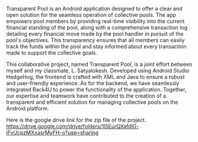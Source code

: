 Transparent Pool is an Android application designed to offer a clear and open solution for the seamless operation of collective pools. The app empowers pool members by providing real-time visibility into the current financial standing of the pool, along with a comprehensive transaction log detailing every financial move made by the pool handler in pursuit of the pool's objectives. This transparency ensures that all members can easily track the funds within the pool and stay informed about every transaction made to support the collective goals.

This collaborative project, named Transparent Pool, is a joint effort between myself and my classmate, L. Satyalokesh. Developed using Android Studio HedgeHog, the frontend is crafted with XML and Java to ensure a robust and user-friendly experience. As for the backend, we have seamlessly integrated Back4U to power the functionality of the application. Together, our expertise and teamwork have contributed to the creation of a transparent and efficient solution for managing collective pools on the Android platform.

Here is the google drive link for the zip file of the project.
https://drive.google.com/drive/folders/1l5EurQXafdlG-iFvUcpzMXxasrMyFH-o?usp=sharing
